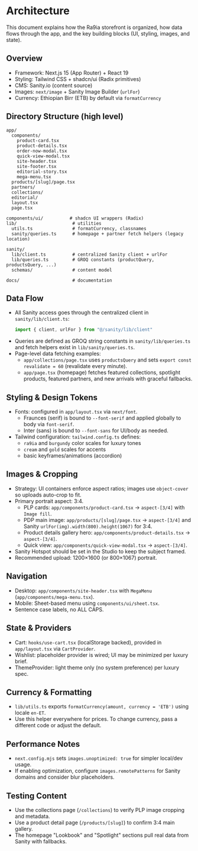 # Architecture

This document explains how the Ra9ia storefront is organized, how data flows through the app, and the key building blocks (UI, styling, images, and state).

## Overview

- Framework: Next.js 15 (App Router) + React 19
- Styling: Tailwind CSS + shadcn/ui (Radix primitives)
- CMS: Sanity.io (content source)
- Images: `next/image` + Sanity Image Builder (`urlFor`)
- Currency: Ethiopian Birr (ETB) by default via `formatCurrency`

## Directory Structure (high level)

```
app/
  components/
    product-card.tsx
    product-details.tsx
    order-now-modal.tsx
    quick-view-modal.tsx
    site-header.tsx
    site-footer.tsx
    editorial-story.tsx
    mega-menu.tsx
  products/[slug]/page.tsx
  partners/
  collections/
  editorial/
  layout.tsx
  page.tsx

components/ui/          # shadcn UI wrappers (Radix)
lib/                     # utilities
  utils.ts               # formatCurrency, classnames
  sanity/queries.ts      # homepage + partner fetch helpers (legacy location)

sanity/
  lib/client.ts          # centralized Sanity client + urlFor
  lib/queries.ts         # GROQ constants (productQuery, productsQuery, ...)
  schemas/               # content model

docs/                    # documentation
```

## Data Flow

- All Sanity access goes through the centralized client in `sanity/lib/client.ts`:
  ```ts
  import { client, urlFor } from "@/sanity/lib/client"
  ```
- Queries are defined as GROQ string constants in `sanity/lib/queries.ts` and fetch helpers exist in `lib/sanity/queries.ts`.
- Page-level data fetching examples:
  - `app/collections/page.tsx` uses `productsQuery` and sets `export const revalidate = 60` (revalidate every minute).
  - `app/page.tsx` (homepage) fetches featured collections, spotlight products, featured partners, and new arrivals with graceful fallbacks.

## Styling & Design Tokens

- Fonts: configured in `app/layout.tsx` via `next/font`.
  - Fraunces (serif) is bound to `--font-serif` and applied globally to body via `font-serif`.
  - Inter (sans) is bound to `--font-sans` for UI/body as needed.
- Tailwind configuration: `tailwind.config.ts` defines:
  - `ra9ia` and `burgundy` color scales for luxury tones
  - `cream` and `gold` scales for accents
  - basic keyframes/animations (accordion)

## Images & Cropping

- Strategy: UI containers enforce aspect ratios; images use `object-cover` so uploads auto-crop to fit.
- Primary portrait aspect: 3:4.
  - PLP cards: `app/components/product-card.tsx` → `aspect-[3/4]` with `Image fill`.
  - PDP main image: `app/products/[slug]/page.tsx` → `aspect-[3/4]` and Sanity `urlFor(img).width(800).height(1067)` for 3:4.
  - Product details gallery hero: `app/components/product-details.tsx` → `aspect-[3/4]`.
  - Quick view: `app/components/quick-view-modal.tsx` → `aspect-[3/4]`.
- Sanity Hotspot should be set in the Studio to keep the subject framed.
- Recommended upload: 1200×1600 (or 800×1067) portrait.

## Navigation

- Desktop: `app/components/site-header.tsx` with `MegaMenu` (`app/components/mega-menu.tsx`).
- Mobile: Sheet-based menu using `components/ui/sheet.tsx`.
- Sentence case labels, no ALL CAPS.

## State & Providers

- Cart: `hooks/use-cart.tsx` (localStorage backed), provided in `app/layout.tsx` via `CartProvider`.
- Wishlist: placeholder provider is wired; UI may be minimized per luxury brief.
- ThemeProvider: light theme only (no system preference) per luxury spec.

## Currency & Formatting

- `lib/utils.ts` exports `formatCurrency(amount, currency = 'ETB')` using locale `en-ET`.
- Use this helper everywhere for prices. To change currency, pass a different code or adjust the default.

## Performance Notes

- `next.config.mjs` sets `images.unoptimized: true` for simpler local/dev usage.
- If enabling optimization, configure `images.remotePatterns` for Sanity domains and consider blur placeholders.

## Testing Content

- Use the collections page (`/collections`) to verify PLP image cropping and metadata.
- Use a product detail page (`/products/[slug]`) to confirm 3:4 main gallery.
- The homepage "Lookbook" and "Spotlight" sections pull real data from Sanity with fallbacks.
